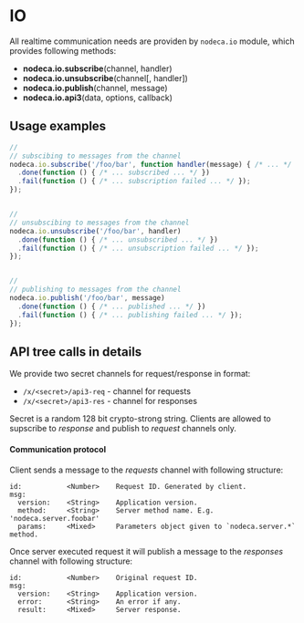 IO
==

All realtime communication needs are providen by `nodeca.io` module, which
provides following methods:

- **nodeca.io.subscribe**(channel, handler)
- **nodeca.io.unsubscribe**(channel[, handler])
- **nodeca.io.publish**(channel, message)
- **nodeca.io.api3**(data, options, callback)



Usage examples
--------------

``` javascript
//
// subscibing to messages from the channel
nodeca.io.subscribe('/foo/bar', function handler(message) { /* ... */  })
  .done(function () { /* ... subscribed ... */ })
  .fail(function () { /* ... subscription failed ... */ });
});


//
// unsubscibing to messages from the channel
nodeca.io.unsubscribe('/foo/bar', handler)
  .done(function () { /* ... unsubscribed ... */ })
  .fail(function () { /* ... unsubscription failed ... */ });
});


//
// publishing to messages from the channel
nodeca.io.publish('/foo/bar', message)
  .done(function () { /* ... published ... */ })
  .fail(function () { /* ... publishing failed ... */ });
});
```


API tree calls in details
-------------------------

We provide two secret channels for request/response in format:

- `/x/<secret>/api3-req` - channel for requests
- `/x/<secret>/api3-res` - channel for responses

Secret is a random 128 bit crypto-strong string. Clients are allowed to
supscribe to _response_ and publish to _request_ channels only.


#### Communication protocol

Client sends a message to the _requests_ channel with following structure:

    id:           <Number>    Request ID. Generated by client.
    msg:
      version:    <String>    Application version.
      method:     <String>    Server method name. E.g. 'nodeca.server.foobar'
      params:     <Mixed>     Parameters object given to `nodeca.server.*` method.

Once server executed request it will publish a message to the _responses_
channel with following structure:

    id:           <Number>    Original request ID.
    msg:
      version:    <String>    Application version.
      error:      <String>    An error if any.
      result:     <Mixed>     Server response.
